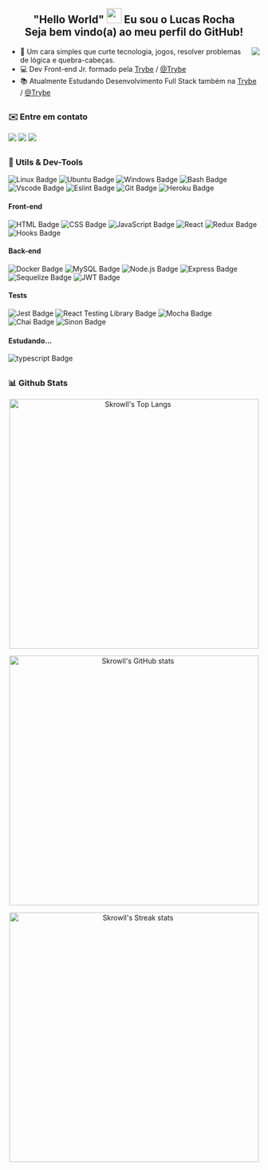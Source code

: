 <h2 align="center">"Hello World" <img width="30px" src="https://emojipedia-us.s3.amazonaws.com/source/noto-emoji-animations/344/waving-hand_1f44b.gif"/>  Eu sou o Lucas Rocha <br> Seja bem vindo(a) ao meu perfil do GitHub!</h2>
<img align="right" src ="https://raw.githubusercontent.com/gist/skrowll/f6c3e204963fbb25bfd7f1cc3a7014af/raw/ddcf260798e5c279c84d257d649b94d6806e2e68/githubcard-v2.svg"/>

- 🚀 Um cara simples que curte tecnologia, jogos, resolver problemas de lógica e quebra-cabeças.
- 💻 Dev Front-end Jr. formado pela [Trybe](https://www.betrybe.com/) / [@Trybe](https://github.com/tryber)
- 📚 Atualmente Estudando Desenvolvimento Full Stack também na [Trybe](https://www.betrybe.com/) / [@Trybe](https://github.com/tryber)
##
### ✉️ Entre em contato ###
<a href="https://www.linkedin.com/in/lucasjrocha/" target="_blank"><img src="https://img.shields.io/badge/-LinkedIn-%230077B5?style=for-the-badge&logo=linkedin&logoColor=white"></a> 
<a href = "mailto:lucasdejesus.rocha@hotmail.com"><img src="https://img.shields.io/badge/-email-%23333?style=for-the-badge&logo=gmail&logoColor=white"></a>
<a href = "https://api.whatsapp.com/send?phone=5511964421447"><img src="https://img.shields.io/badge/-Whatsapp-4CA143?style=for-the-badge&labelColor=4CA143&logo=whatsapp&logoColor=white"></a>
##
### 🧰 Utils & Dev-Tools ###
![Linux Badge](https://img.shields.io/badge/Linux-FCC624?style=for-the-badge&logo=linux&logoColor=black)
![Ubuntu Badge](https://img.shields.io/badge/Ubuntu-E95420?style=for-the-badge&logo=ubuntu&logoColor=white)
![Windows Badge](https://img.shields.io/badge/Windows-0078D6?style=for-the-badge&logo=windows&logoColor=white)
![Bash Badge](https://img.shields.io/badge/bash-121011?style=for-the-badge&logo=gnu-bash&logoColor=white)
![Vscode Badge](https://img.shields.io/badge/Vscode-5C2D91?style=for-the-badge&logo=visual%20studio&logoColor=white)
![Eslint Badge](https://img.shields.io/badge/eslint-3A33D1?style=for-the-badge&logo=eslint&logoColor=white)
![Git Badge](https://img.shields.io/badge/-Git-F05032?style=for-the-badge&logo=git&logoColor=white)
![Heroku Badge](https://img.shields.io/badge/Heroku-430098?style=for-the-badge&logo=heroku&logoColor=white)
#### Front-end ####
![HTML Badge](https://img.shields.io/badge/-HTML-E34F26?style=for-the-badge&logo=html5&logoColor=white)
![CSS Badge](https://img.shields.io/badge/-CSS-1572B6?style=for-the-badge&logo=css3&logoColor=white)
![JavaScript Badge](https://img.shields.io/badge/JavaScript-323330?style=for-the-badge&logo=javascript&logoColor=F7DF1E)
![React](https://img.shields.io/badge/react-%2320232a.svg?style=for-the-badge&logo=react&logoColor=%2361DAFB)
![Redux Badge](https://img.shields.io/badge/-Redux-212121?style=for-the-badge&logo=Redux&logoColor=7548bb)
![Hooks Badge](https://img.shields.io/badge/-Hooks-%2320232a.svg?style=for-the-badge&logo=React&logoColor=%2361DAFB)
#### Back-end ####
![Docker Badge](https://img.shields.io/badge/Docker-082135?style=for-the-badge&logo=Docker&logoColor=blue)
![MySQL Badge](https://img.shields.io/badge/MySQL-%2320232a.svg?style=for-the-badge&logo=mysql&logoColor=orange)
![Node.js Badge](https://img.shields.io/badge/-Node.js-green?style=for-the-badge&logo=node.js&logoColor=black)
![Express Badge](https://img.shields.io/badge/-Express.js-green?style=for-the-badge&logo=Express&logoColor=black)
![Sequelize Badge](https://img.shields.io/badge/-Sequelize-eeeeee?style=for-the-badge&logo=sequelize&logoColor=00b1ea)
![JWT Badge](https://img.shields.io/badge/json%20web%20tokens-323330?style=for-the-badge&logo=json-web-tokens&logoColor=pink)
#### Tests ####
![Jest Badge](https://img.shields.io/badge/-Jest-C21325?style=for-the-badge&logo=jest&logoColor=white)
![React Testing Library Badge](https://img.shields.io/badge/-RTL-%2320232a.svg?style=for-the-badge&logo=react&logoColor=%2361DAFB)
![Mocha Badge](https://img.shields.io/badge/Mocha-8a6343?style=for-the-badge&logo=mocha&logoColor=white)
![Chai Badge](https://img.shields.io/badge/Chai-f7e9c8?style=for-the-badge&logo=chai&logoColor=a84d45)
![Sinon Badge](https://img.shields.io/badge/sinon.js-323330?style=for-the-badge&logo=sinon)

<h4 align="left">Estudando...<img width="15px" src="https://emojipedia-us.s3.amazonaws.com/source/microsoft-teams/337/hourglass-done_231b.png"/></h2>

![typescript Badge](https://img.shields.io/badge/Typescript-blue?style=for-the-badge&logo=typescript&logoColor=white)
##
### 📊 Github Stats ###

<div align="center">
  <p><img align="center" width="500em" alt="Skrowll's Top Langs" src ="https://github-readme-stats.vercel.app/api/top-langs?username=skrowll&show_icons=true&locale=en&layout=compact&theme=onedark"/></p>
  <p><img align="center" width="500em" alt="Skrowll's GitHub stats" src ="https://github-readme-stats.vercel.app/api?username=skrowll&count_private=true&show_icons=true&hide=issues,contribs&theme=onedark"/></p>
  <p><img align="center" width="500em" alt="Skrowll's Streak stats" src ="https://github-readme-streak-stats.herokuapp.com/?user=skrowll&theme=onedark&"/></p>
</div>

##

<!---
- 👋 Hi, I’m @skrowll
- 👀 I’m interested in ...
- 🌱 I’m currently learning ...
- 💞️ I’m looking to collaborate on ...
- 📫 How to reach me ...


skrowll/skrowll is a ✨ special ✨ repository because its `README.md` (this file) appears on your GitHub profile.
You can click the Preview link to take a look at your changes.
--->
